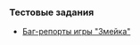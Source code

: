 ### Тестовые задания
- [Баг-репорты игры "Змейка"](https://github.com/Artemhx/test_assignments/tree/main/Snake)